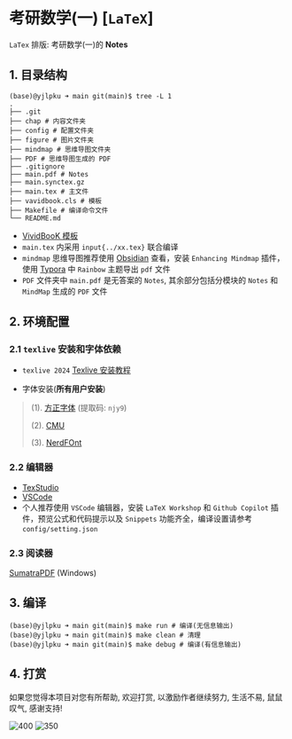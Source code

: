 # 考研数学(一) [`LaTeX`]

`LaTex` 排版: 考研数学(一)的 **Notes**


## 1. 目录结构

``` shell
(base)@yjlpku ➜ main git(main)$ tree -L 1
.
├── .git
├── chap # 内容文件夹
├── config # 配置文件夹
├── figure # 图片文件夹
├── mindmap # 思维导图文件夹
├── PDF # 思维导图生成的 PDF
├── .gitignore
├── main.pdf # Notes
├── main.synctex.gz
├── main.tex # 主文件
├── vavidbook.cls # 模板
├── Makefile # 编译命令文件
└── README.md
```

- [VividBooK 模板](https://www.latexstudio.net/index/details/index/mid/3485.html)
- `main.tex` 内采用 `input{../xx.tex}` 联合编译
- `mindmap` 思维导图推荐使用 [Obsidian](https://obsidian.md/) 查看，安装 `Enhancing Mindmap` 插件，使用 [Typora](https://typoraio.cn/) 中 `Rainbow` 主题导出 `pdf` 文件
- `PDF` 文件夹中 `main.pdf` 是无答案的 `Notes`, 其余部分包括分模块的 `Notes` 和 `MindMap` 生成的 `PDF` 文件
## 2. 环境配置

### 2.1 `texlive` 安装和字体依赖
- `texlive 2024` [Texlive 安装教程](https://tug.ctan.org/info/install-latex-guide-zh-cn/install-latex-guide-zh-cn.pdf)

- 字体安装(**所有用户安装**) 
> (1). [方正字体](https://pan.baidu.com/share/init?surl=BgbQM7LoinY7m8yeP25Y7Q) (提取码: `njy9`)
> 
> (2). [CMU](https://fontmeme.com/fonts/cmu-typewriter-font/)
> 
> (3). [NerdFOnt](https://www.nerdfonts.com/font-downloads)

### 2.2 编辑器

- [TexStudio](https://texstudio.sourceforge.net)
- [VSCode](https://code.visualstudio.com)
- 个人推荐使用 `VSCode` 编辑器，安装 `LaTeX Workshop` 和 `Github Copilot` 插件，预览公式和代码提示以及 `Snippets` 功能齐全，编译设置请参考 `config/setting.json`

### 2.3 阅读器

[SumatraPDF](https://www.sumatrapdfreader.org/download-free-pdf-viewer.html) (Windows)

## 3. 编译

``` shell
(base)@yjlpku ➜ main git(main)$ make run # 编译(无信息输出)
(base)@yjlpku ➜ main git(main)$ make clean # 清理
(base)@yjlpku ➜ main git(main)$ make debug # 编译(有信息输出)

```

## 4. 打赏
如果您觉得本项目对您有所帮助, 欢迎打赏, 以激励作者继续努力, 生活不易, 鼠鼠叹气, 感谢支持!

![400](figure/微信.png) ![350](figure/支付宝.jpg)
